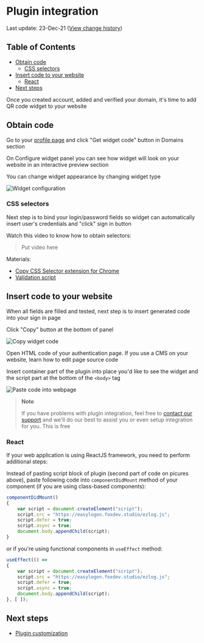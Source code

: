 # Plugin integration
Last update: 23-Dec-21 ([View change history](https://github.com/foxdev-studio/easylogon-docs/commits/master/1-Get%20started/3-Plugin%20integration.md))

## Table of Contents
- [Obtain code](#obtain-code)
	- [CSS selectors](#css-selectors)
- [Insert code to your website](#insert-code-to-your-website)
	- [React](#react)
- [Next steps](#next-steps)

Once you created account, added and verified your domain, it's time to add QR code widget to your website

## Obtain code
Go to your [profile page](https://easylogon.foxdev.studio/profile#CreateWidget) and click "Get widget code" button in Domains section

On Configure widget panel you can see how widget will look on your website in an interactive preview section

You can change widget appearance by changing widget type

![Widget configuration](https://easylogon.foxdev.studio/docs/widget-preview.png)

### CSS selectors
Next step is to bind your login/password fields so widget can automatically insert user's credentials and "click" sign in button

Watch this video to know how to obtain selectors:

> Put video here

Materials:
- [Copy CSS Selector extension for Chrome](https://chrome.google.com/webstore/detail/copy-css-selector)
- [Validation script](https://easylogon.foxdev.studio/docs/test-script.js)

## Insert code to your website
When all fields are filled and tested, next step is to insert generated code into your sign in page

Click "Copy" button at the bottom of panel

![Copy widget code](https://easylogon.foxdev.studio/docs/widget-copy.png)

Open HTML code of your authentication page. If you use a CMS on your website, learn how to edit page source code

<!--Here some tutorial videos on popular CMS:
- [WordPress]()
- [Wix]()
- [Squarespace]()
- [Joomla]()
- [Drupal]()
- [DataLife Engine]()-->

Insert container part of the plugin into place you'd like to see the widget and the script part at the bottom of the `<body>` tag

![Paste code into webpage](https://easylogon.foxdev.studio/docs/paste-code.png)

> **Note**
>
> If you have problems with plugin integration, feel free to [contact our support](https://easylogon.foxdev.studio/support) and we'll do our best to assist you or even setup integration for you. This is free

### React
If your web application is using ReactJS framework, you need to perform additional steps:

Instead of pasting script block of plugin (second part of code on picures above), paste following code into `componentDidMount` method of your component (if you are using class-based components):
```js
componentDidMount()
{
	var script = document.createElement("script");
	script.src = "https://easylogon.foxdev.studio/ezlog.js";
	script.defer = true;
	script.async = true;
	document.body.appendChild(script);
}
```

or if you're using functional components in `useEffect` method:

```js
useEffect(() =>
{
	var script = document.createElement("script");
	script.src = "https://easylogon.foxdev.studio/ezlog.js";
	script.defer = true;
	script.async = true;
	document.body.appendChild(script);
}, [ ]);
```

## Next steps
- [Plugin customization](/docs/1-Get%20started/4-Plugin%20customization)